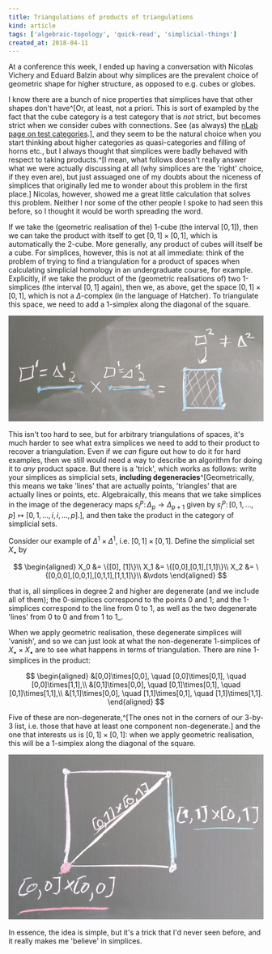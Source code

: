 ```yaml
---
title: Triangulations of products of triangulations
kind: article
tags: ['algebraic-topology', 'quick-read', 'simplicial-things']
created_at: 2018-04-11
---
```


At a conference this week, I ended up having a conversation with Nicolas Vichery and Eduard Balzin about why simplices are the prevalent choice of geometric shape for higher structure, as opposed to e.g. cubes or globes.

<!-- more -->

I know there are a bunch of nice properties that simplices have that other shapes don't have^[Or, at least, not a priori. This is sort of exampled by the fact that the cube category is a test category that is _not_ strict, but becomes strict when we consider cubes with connections. See (as always) the [nLab page on test categories](https://ncatlab.org/nlab/show/test+category#examples).], and they seem to be the natural choice when you start thinking about higher categories as quasi-categories and filling of horns etc., but I always thought that simplices were badly behaved with respect to taking products.^[I mean, what follows doesn't really answer what we were actually discussing at all (why simplices are the 'right' choice, if they even are), but just assuaged one of my doubts about the niceness of simplices that originally led me to wonder about this problem in the first place.]
Nicolas, however, showed me a great little calculation that solves this problem.
Neither I nor some of the other people I spoke to had seen this before, so I thought it would be worth spreading the word.

If we take the (geometric realisation of the) 1-cube (the interval $[0,1]$), then we can take the product with itself to get $[0,1]\times[0,1]$, which is automatically the 2-cube.
More generally, any product of cubes will itself be a cube.
For simplices, however, this is not at all immediate: think of the problem of trying to find a triangulation for a product of spaces when calculating simplicial homology in an undergraduate course, for example.
Explicitly, if we take the product of the (geometric realisations of) two 1-simplices (the interval $[0,1]$ again), then we, as above, get the space $[0,1]\times[0,1]$, which is not a $\Delta$-complex (in the language of Hatcher).
To triangulate this space, we need to add a 1-simplex along the diagonal of the square.

![Cubes work, simplices don't](/assets/post-images/2018-04-11-triangulation-of-products-cubes-work.jpg "Cubes work, simplices don't")

This isn't too hard to see, but for arbitrary triangulations of spaces, it's much harder to see what extra simplices we need to add to their product to recover a triangulation.
Even if we _can_ figure out how to do it for hard examples, then we still would need a way to describe an algorithm for doing it to _any_ product space.
But there is a 'trick', which works as follows: write your simplices as simplicial sets, **including degeneracies**^[Geometrically, this means we take 'lines' that are actually points, 'triangles' that are actually lines or points, etc. Algebraically, this means that we take simplices in the image of the degeneracy maps $s_i^p\colon\Delta_p\to\Delta_{p+1}$ given by $s_i^p\colon[0,1,\ldots,p]\mapsto[0,1,\ldots,i,i,\ldots,p]$.], and then take the product in the category of simplicial sets.

Consider our example of $\Delta^1\times\Delta^1$, i.e. $[0,1]\times[0,1]$.
Define the simplicial set $X_\bullet$ by

$$
\begin{aligned}
    X_0 &= \{[0], [1]\}\\
    X_1 &= \{[0,0],[0,1],[1,1]\}\\
    X_2 &= \{[0,0,0],[0,0,1],[0,1,1],[1,1,1]\}\\
    &\vdots
\end{aligned}
$$

that is, all simplices in degree 2 and higher are degenerate (and we include all of them); the 0-simplices correspond to the points 0 and 1; and the 1-simplices correspond to the line from 0 to 1, as well as the two degenerate 'lines' from 0 to 0 and from 1 to 1_.

When we apply geometric realisation, these degenerate simplices will 'vanish', and so we can just look at what the non-degenerate 1-simplices of $X_\bullet\times X_\bullet$ are to see what happens in terms of triangulation.
There are nine 1-simplices in the product:

$$
\begin{aligned}
   &[0,0]\times[0,0], \quad [0,0]\times[0,1], \quad [0,0]\times[1,1],\\
   &[0,1]\times[0,0], \quad [0,1]\times[0,1], \quad [0,1]\times[1,1],\\
   &[1,1]\times[0,0], \quad [1,1]\times[0,1], \quad [1,1]\times[1,1].
\end{aligned}
$$

Five of these are non-degenerate,^[The ones not in the corners of our 3-by-3 list, i.e. those that have at least one component non-degenerate.] and the one that interests us is $[0,1]\times[0,1]$: when we apply geometric realisation, this will be a 1-simplex along the diagonal of the square.

![The final result](/assets/post-images/2018-04-11-triangulation-of-products-result.jpg "The final result")

In essence, the idea is simple, but it's a trick that I'd never seen before, and it really makes me 'believe' in simplices.
